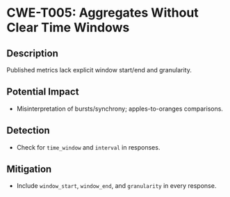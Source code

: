 # CWE-T005: Aggregates Without Clear Time Windows

## Description
Published metrics lack explicit window start/end and granularity.

## Potential Impact
- Misinterpretation of bursts/synchrony; apples-to-oranges comparisons.

## Detection
- Check for `time_window` and `interval` in responses.

## Mitigation
- Include `window_start`, `window_end`, and `granularity` in every response.
